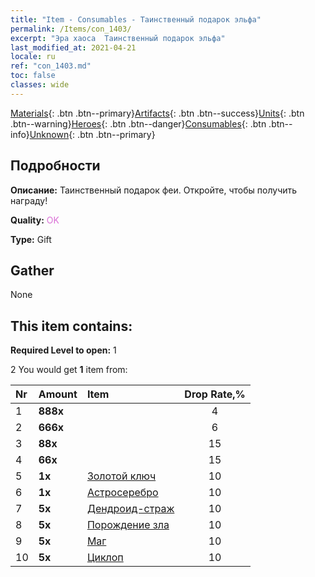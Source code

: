 ```yaml
---
title: "Item - Consumables - Таинственный подарок эльфа"
permalink: /Items/con_1403/
excerpt: "Эра хаоса  Таинственный подарок эльфа"
last_modified_at: 2021-04-21
locale: ru
ref: "con_1403.md"
toc: false
classes: wide
---
```

 [Materials](/ru/Items/){: .btn .btn--primary}[Artifacts](/ru/Items/Artifacts/){: .btn .btn--success}[Units](/ru/Items/Units/){: .btn .btn--warning}[Heroes](/ru/Items/Heroes/){: .btn .btn--danger}[Consumables](/ru/Items/Consumables/){: .btn .btn--info}[Unknown](/ru/Items/Unknown/){: .btn .btn--primary}

## Подробности
 **Описание:** Таинственный подарок феи. Откройте, чтобы получить награду!

 **Quality:** <span style="color: #DA70D6">OK</span>

 **Type:** Gift

## Gather

  None

## This item contains:

 **Required Level to open:** 1

 2 You would get **1** item  from:

  | Nr | Amount |     Item    | Drop Rate,% |
  |:---|:-------|:------------|:---------:|
  | 1 |  **888x** | <i class="fas fa-gem"/> | 4 | 
  | 2 |  **666x** | <i class="fas fa-gem"/> | 6 | 
  | 3 |  **88x** | <i class="fas fa-gem"/> | 15 | 
  | 4 |  **66x** | <i class="fas fa-gem"/> | 15 | 
  | 5 |  **1x** | [Золотой ключ](/ru/Items/con_783/) | 10 | 
  | 6 |  **1x** | [Астросеребро](/ru/Items/con_969/) | 10 | 
  | 7 |  **5x** | [Дендроид-страж](/ru/Items/unt_203/) | 10 | 
  | 8 |  **5x** | [Порождение зла](/ru/Items/unt_230/) | 10 | 
  | 9 |  **5x** | [Маг](/ru/Items/unt_238/) | 10 | 
  | 10 |  **5x** | [Циклоп](/ru/Items/unt_222/) | 10 | 
